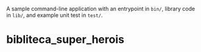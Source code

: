 A sample command-line application with an entrypoint in `bin/`, library code
in `lib/`, and example unit test in `test/`.
# bibliteca_super_herois
